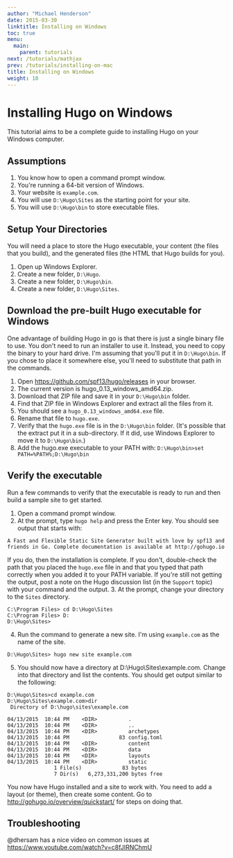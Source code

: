 ```yaml
---
author: "Michael Henderson"
date: 2015-03-30
linktitle: Installing on Windows
toc: true
menu:
  main:
    parent: tutorials
next: /tutorials/mathjax
prev: /tutorials/installing-on-mac
title: Installing on Windows
weight: 10
---
```


# Installing Hugo on Windows

This tutorial aims to be a complete guide to installing Hugo on your Windows computer.

## Assumptions

1. You know how to open a command prompt window.
2. You're running a 64-bit version of Windows.
3. Your website is `example.com`.
4. You will use `D:\Hugo\Sites` as the starting point for your site.
5. You will use `D:\Hugo\bin` to store executable files.

## Setup Your Directories

You will need a place to store the Hugo executable, your content (the files that you build), and the generated files (the HTML that Hugo builds for you).

1. Open up Windows Explorer.
2. Create a new folder, `D:\Hugo`.
3. Create a new folder, `D:\Hugo\bin`.
4. Create a new folder, `D:\Hugo\Sites`.

## Download the pre-built Hugo executable for Windows

One advantage of building Hugo in go is that there is just a single binary file to use. You don't need to run an installer to use it. Instead, you need to copy the binary to your hard drive. I'm assuming that you'll put it in `D:\Hugo\bin`. If you chose to place it somewhere else, you'll need to substitute that path in the commands.

1. Open https://github.com/spf13/hugo/releases in your browser.
2. The current version is hugo_0.13_windows_amd64.zip.
3. Download that ZIP file and save it in your `D:\Hugo\bin` folder.
4. Find that ZIP file in Windows Explorer and extract all the files from it.
5. You should see a `hugo_0.13_windows_amd64.exe` file.
6. Rename that file to `hugo.exe`.
7. Verify that the `hugo.exe` file is in the `D:\Hugo\bin` folder. (It's possible that the extract put it in a sub-directory. If it did, use Windows Explorer to move it to `D:\Hugo\bin`.)
8. Add the hugo.exe executable to your PATH with: `D:\Hugo\bin>set PATH=%PATH%;D:\Hugo\bin`

## Verify the executable

Run a few commands to verify that the executable is ready to run and then build a sample site to get started.

1. Open a command prompt window.
2. At the prompt, type `hugo help` and press the Enter key. You should see output that starts with:
```
A Fast and Flexible Static Site Generator built with love by spf13 and friends in Go. Complete documentation is available at http://gohugo.io
```
If you do, then the installation is complete. If you don't, double-check the path that you placed the `hugo.exe` file in and that you typed that path correctly when you added it to your PATH variable. If you're still not getting the output, post a note on the Hugo discussion list (in the `Support` topic) with your command and the output.
3. At the prompt, change your directory to the `Sites` directory.
```
C:\Program Files> cd D:\Hugo\Sites
C:\Program Files> D:
D:\Hugo\Sites>
```
4. Run the command to generate a new site. I'm using `example.com` as the name of the site.
```
D:\Hugo\Sites> hugo new site example.com
```

5. You should now have a directory at D:\Hugo\Sites\example.com.  Change into that directory and list the contents. You should get output similar to the following:
```
D:\Hugo\Sites>cd example.com
D:\Hugo\Sites\example.com>dir
 Directory of D:\hugo\sites\example.com

04/13/2015  10:44 PM    <DIR>          .
04/13/2015  10:44 PM    <DIR>          ..
04/13/2015  10:44 PM    <DIR>          archetypes
04/13/2015  10:44 PM                83 config.toml
04/13/2015  10:44 PM    <DIR>          content
04/13/2015  10:44 PM    <DIR>          data
04/13/2015  10:44 PM    <DIR>          layouts
04/13/2015  10:44 PM    <DIR>          static
               1 File(s)             83 bytes
               7 Dir(s)   6,273,331,200 bytes free

```

You now have Hugo installed and a site to work with. You need to add a layout (or theme), then create some content. Go to http://gohugo.io/overview/quickstart/ for steps on doing that.

## Troubleshooting

@dhersam has a nice video on common issues at https://www.youtube.com/watch?v=c8fJIRNChmU
